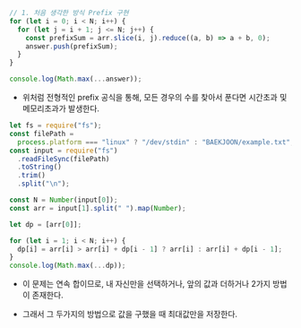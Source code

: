 ```js
// 1. 처음 생각한 방식 Prefix 구현
for (let i = 0; i < N; i++) {
  for (let j = i + 1; j <= N; j++) {
    const prefixSum = arr.slice(i, j).reduce((a, b) => a + b, 0);
    answer.push(prefixSum);
  }
}

console.log(Math.max(...answer));
```

- 위처럼 전형적인 prefix 공식을 통해, 모든 경우의 수를 찾아서 푼다면 시간초과 및 메모리초과가 발생한다.

```js
let fs = require("fs");
const filePath =
  process.platform === "linux" ? "/dev/stdin" : "BAEKJOON/example.txt";
const input = require("fs")
  .readFileSync(filePath)
  .toString()
  .trim()
  .split("\n");

const N = Number(input[0]);
const arr = input[1].split(" ").map(Number);

let dp = [arr[0]];

for (let i = 1; i < N; i++) {
  dp[i] = arr[i] > arr[i] + dp[i - 1] ? arr[i] : arr[i] + dp[i - 1];
}
console.log(Math.max(...dp));
```

- 이 문제는 연속 합이므로, 내 자신만을 선택하거나, 앞의 값과 더하거나 2가지 방법이 존재한다.

- 그래서 그 두가지의 방법으로 값을 구했을 때 최대값만을 저장한다.
